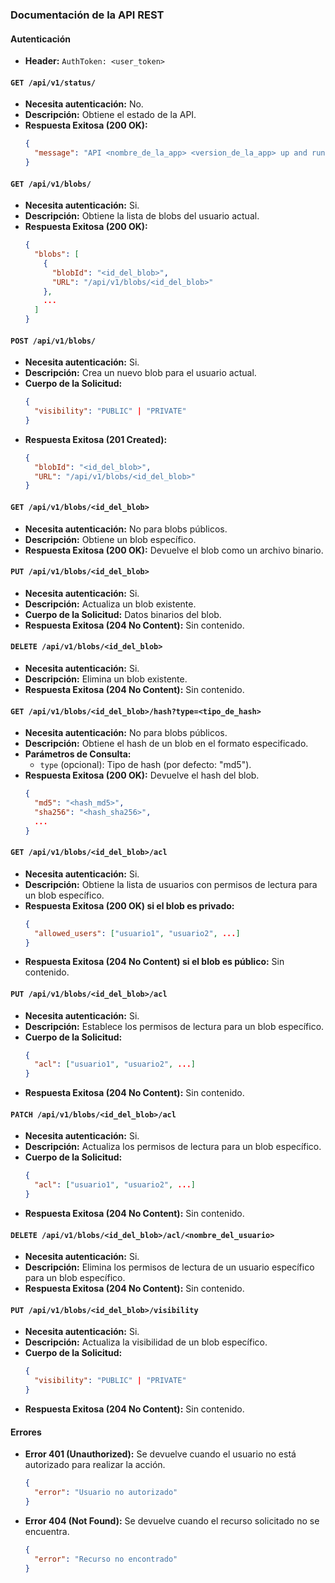 ### Documentación de la API REST

#### Autenticación
- **Header:**
  ```AuthToken: <user_token>```

#### `GET /api/v1/status/`
- **Necesita autenticación:** No.
- **Descripción:** Obtiene el estado de la API.
- **Respuesta Exitosa (200 OK):**
  ```json
  {
    "message": "API <nombre_de_la_app> <version_de_la_app> up and running"
  }
  ```

#### `GET /api/v1/blobs/`
- **Necesita autenticación:** Si.
- **Descripción:** Obtiene la lista de blobs del usuario actual.
- **Respuesta Exitosa (200 OK):**
  ```json
  {
    "blobs": [
      {
        "blobId": "<id_del_blob>",
        "URL": "/api/v1/blobs/<id_del_blob>"
      },
      ...
    ]
  }
  ```

#### `POST /api/v1/blobs/`
- **Necesita autenticación:** Si.
- **Descripción:** Crea un nuevo blob para el usuario actual.
- **Cuerpo de la Solicitud:**
  ```json
  {
    "visibility": "PUBLIC" | "PRIVATE"
  }
  ```
- **Respuesta Exitosa (201 Created):**
  ```json
  {
    "blobId": "<id_del_blob>",
    "URL": "/api/v1/blobs/<id_del_blob>"
  }
  ```

#### `GET /api/v1/blobs/<id_del_blob>`
- **Necesita autenticación:** No para blobs públicos.
- **Descripción:** Obtiene un blob específico.
- **Respuesta Exitosa (200 OK):** Devuelve el blob como un archivo binario.

#### `PUT /api/v1/blobs/<id_del_blob>`
- **Necesita autenticación:** Si.
- **Descripción:** Actualiza un blob existente.
- **Cuerpo de la Solicitud:** Datos binarios del blob.
- **Respuesta Exitosa (204 No Content):** Sin contenido.

#### `DELETE /api/v1/blobs/<id_del_blob>`
- **Necesita autenticación:** Si.
- **Descripción:** Elimina un blob existente.
- **Respuesta Exitosa (204 No Content):** Sin contenido.

#### `GET /api/v1/blobs/<id_del_blob>/hash?type=<tipo_de_hash>`
- **Necesita autenticación:** No para blobs públicos.
- **Descripción:** Obtiene el hash de un blob en el formato especificado.
- **Parámetros de Consulta:**
  - `type` (opcional): Tipo de hash (por defecto: "md5").
- **Respuesta Exitosa (200 OK):** Devuelve el hash del blob.
  ```json
  {
    "md5": "<hash_md5>",
    "sha256": "<hash_sha256>",
    ...
  }
  ```

#### `GET /api/v1/blobs/<id_del_blob>/acl`
- **Necesita autenticación:** Si.
- **Descripción:** Obtiene la lista de usuarios con permisos de lectura para un blob específico.
- **Respuesta Exitosa (200 OK) si el blob es privado:**
  ```json
  {
    "allowed_users": ["usuario1", "usuario2", ...]
  }
  ```
- **Respuesta Exitosa (204 No Content) si el blob es público:** Sin contenido.

#### `PUT /api/v1/blobs/<id_del_blob>/acl`
- **Necesita autenticación:** Si.
- **Descripción:** Establece los permisos de lectura para un blob específico.
- **Cuerpo de la Solicitud:**
  ```json
  {
    "acl": ["usuario1", "usuario2", ...]
  }
  ```
- **Respuesta Exitosa (204 No Content):** Sin contenido.

#### `PATCH /api/v1/blobs/<id_del_blob>/acl`
- **Necesita autenticación:** Si.
- **Descripción:** Actualiza los permisos de lectura para un blob específico.
- **Cuerpo de la Solicitud:**
  ```json
  {
    "acl": ["usuario1", "usuario2", ...]
  }
  ```
- **Respuesta Exitosa (204 No Content):** Sin contenido.

#### `DELETE /api/v1/blobs/<id_del_blob>/acl/<nombre_del_usuario>`
- **Necesita autenticación:** Si.
- **Descripción:** Elimina los permisos de lectura de un usuario específico para un blob específico.
- **Respuesta Exitosa (204 No Content):** Sin contenido.

#### `PUT /api/v1/blobs/<id_del_blob>/visibility`
- **Necesita autenticación:** Si.
- **Descripción:** Actualiza la visibilidad de un blob específico.
- **Cuerpo de la Solicitud:**
  ```json
  {
    "visibility": "PUBLIC" | "PRIVATE"
  }
  ```
- **Respuesta Exitosa (204 No Content):** Sin contenido.

#### Errores
- **Error 401 (Unauthorized):** Se devuelve cuando el usuario no está autorizado para realizar la acción.
  ```json
  {
    "error": "Usuario no autorizado"
  }
  ```
- **Error 404 (Not Found):** Se devuelve cuando el recurso solicitado no se encuentra.
  ```json
  {
    "error": "Recurso no encontrado"
  }
  ```
